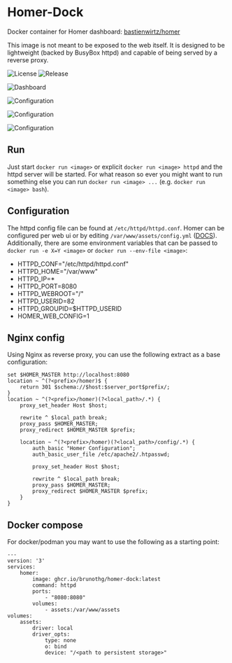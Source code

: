 [//]: # (Copyright 2023 brunothg)
[//]: # (   Licensed under the Apache License, Version 2.0 &#40;the "License"&#41;;)
[//]: # (   you may not use this file except in compliance with the License.)
[//]: # (   You may obtain a copy of the License at)
[//]: # (       http://www.apache.org/licenses/LICENSE-2.0)

# Homer-Dock
Docker container for Homer dashboard: [bastienwirtz/homer](https://github.com/bastienwirtz/homer)

This image is not meant to be exposed to the web itself.
It is designed to be lightweight (backed by BusyBox httpd) and capable of being served by a reverse proxy.

![License](https://img.shields.io/github/license/brunothg/homer-dock)
![Release](https://img.shields.io/github/v/release/brunothg/homer-dock)


![Dashboard](https://raw.github.com/brunothg/homer-dock/main/docs/screenshot-dashboard.png)

![Configuration](https://raw.github.com/brunothg/homer-dock/main/docs/screenshot-config.png)

![Configuration](https://raw.github.com/brunothg/homer-dock/main/docs/screenshot-config-message.png)

![Configuration](https://raw.github.com/brunothg/homer-dock/main/docs/screenshot-config-dashboard.png)


## Run
Just start `docker run <image>` or explicit `docker run <image> httpd` and the httpd server will be started.
For what reason so ever you might want to run something else you can run `docker run <image> ...` (e.g. `docker run <image> bash`).


## Configuration
The httpd config file can be found at `/etc/httpd/httpd.conf`.
Homer can be configured per web ui or by editing `/var/www/assets/config.yml` ([DOCS](https://github.com/bastienwirtz/homer/blob/main/docs/configuration.md)).
Additionally, there are some environment variables that can be passed to `docker run -e X=Y <image>`
or `docker run --env-file <image>`:
 * HTTPD_CONF="/etc/httpd/httpd.conf"
 * HTTPD_HOME="/var/www"
 * HTTPD_IP=*
 * HTTPD_PORT=8080
 * HTTPD_WEBROOT="/"
 * HTTPD_USERID=82
 * HTTPD_GROUPID=$HTTPD_USERID
 * HOMER_WEB_CONFIG=1

## Nginx config
Using Nginx as reverse proxy, you can use the following extract as a base configuration:

    set $HOMER_MASTER http://localhost:8080
    location ~ ^(?<prefix>/homer)$ {
        return 301 $schema://$host:$server_port$prefix/;
    }
    location ~ ^(?<prefix>/homer)(?<local_path>/.*) {
        proxy_set_header Host $host;
        
        rewrite ^ $local_path break;
        proxy_pass $HOMER_MASTER;
        proxy_redirect $HOMER_MASTER $prefix;

        location ~ ^(?<prefix>/homer)(?<local_path>/config/.*) {
            auth_basic "Homer Configuration";
            auth_basic_user_file /etc/apache2/.htpasswd;

            proxy_set_header Host $host;
        
            rewrite ^ $local_path break;
            proxy_pass $HOMER_MASTER;
            proxy_redirect $HOMER_MASTER $prefix;
        }
    }

## Docker compose
For docker/podman you may want to use the following as a starting point:

    ---
    version: '3'
    services:
        homer:
            image: ghcr.io/brunothg/homer-dock:latest
            command: httpd
            ports:
                - "8080:8080"
            volumes:
                - assets:/var/www/assets
    volumes:
        assets:
            driver: local
            driver_opts:
                type: none
                o: bind
                device: "/<path to persistent storage>"

